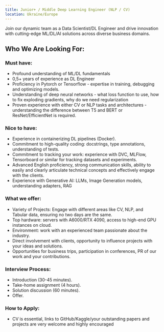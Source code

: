 ```yaml
---
title: Junior+ / Middle Deep Learning Engineer (NLP / CV)
location: Ukraine/Europe
---
```



Join our dynamic team as a Data Scientist/DL Engineer and drive innovation with cutting-edge ML/DL/AI solutions across diverse business domains.

## Who We Are Looking For:

### Must have:

* Profound understanding of ML/DL fundamentals
* 0﻿,5+ years of experience as DL Engineer
* Proficiency in Pytorch or Tensorflow - expertise in training, debugging and optimizing models.
* Understanding of deep neural networks - what loss function to use, how to fix exploding gradients, why do we need regularization
* Proven experience with either CV or NLP tasks and architectures - understanding the difference between T5 and BERT or ResNet/EfficientNet is required.

### Nice to have:

* Experience in containerizing DL pipelines (Docker).
* Commitment to high-quality coding: docstrings, type annotations, understanding of tests.
* Commitment to tracking your work: experience with DVC, MLFlow, Tensorboard or similar for tracking datasets and experiments.
* Advanced English proficiency, strong communication skills, ability to easily and clearly articulate technical concepts and effectively engage with the clients.
* Experience with Generative AI: LLMs, Image Generation models, understanding adapters, RAG

### What we offer:

* Variety of Projects: Engage with different areas like CV, NLP, and Tabular data, ensuring no two days are the same.
* Top hardware: servers with A6000/RTX 4090, access to high-end GPU instances on cloud.
* Environment: work with an experienced team passionate about the industry.
* Direct involvement with clients, opportunity to influence projects with your ideas and solutions.
* Opportunities for business trips, participation in conferences, PR of our work and your contributions.

### Interview Process:

* Introduction (30-45 minutes).
* Take-home assignment (4 hours).
* Solution discussion (60 minutes).
* Offer.

### How to Apply:

* CV is essential, links to GitHub/Kaggle/your outstanding papers and projects are very welcome and highly encouraged